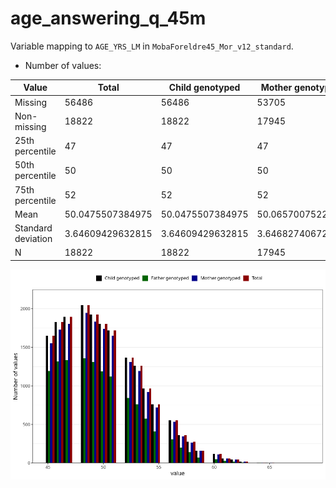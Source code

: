 # age_answering_q_45m
Variable mapping to `AGE_YRS_LM` in `MobaForeldre45_Mor_v12_standard`.
- Number of values:

| Value | Total | Child genotyped | Mother genotyped | Father genotyped |
| ----- | ----- | --------------- | ---------------- | ---------------- |
| Missing | 56486 | 56486 | 53705 | 37854 |
| Non-missing | 18822 | 18822 | 17945 | 12230 |
| 25th percentile | 47 | 47 | 47 | 47 |
| 50th percentile | 50 | 50 | 50 | 49 |
| 75th percentile | 52 | 52 | 52 | 52 |
| Mean | 50.0475507384975 | 50.0475507384975 | 50.0657007522987 | 49.6979558462796 |
| Standard deviation | 3.64609429632815 | 3.64609429632815 | 3.64682740672987 | 3.47367527195858 |
| N | 18822 | 18822 | 17945 | 12230 |



![](age_answering_q_45m_n.png)



